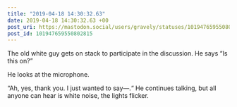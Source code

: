 ```yaml
---
title: "2019-04-18 14:30:32.63"
date: 2019-04-18 14:30:32.63 +00
post_uri: https://mastodon.social/users/gravely/statuses/101947659550802815
post_id: 101947659550802815
---
```

The old white guy gets on stack to participate in the discussion. He says “Is this on?”

He looks at the microphone.

“Ah, yes, thank you. I just wanted to say—.“ He continues talking, but all anyone can hear is white noise, the lights flicker.


